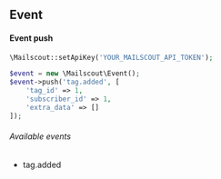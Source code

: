 ## Event

#### Event push

```php
\Mailscout::setApiKey('YOUR_MAILSCOUT_API_TOKEN');

$event = new \Mailscout\Event();
$event->push('tag.added', [
    'tag_id' => 1,
    'subscriber_id' => 1,
    'extra_data' => []
]);
```

###### Available events

- tag.added